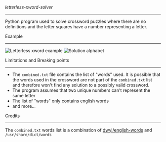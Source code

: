 *letterless-xword-solver*
____

Python program used to solve crossword puzzles where there are no definitions and the letter squares have a number representing a letter.

Example
____
![Letterless xword example](<to add>)
![Solution alphabet](<to add>)

Limitations and Breaking points
___
- The `combined.txt` file contains the list of "words" used. It is possible that the words used in the crossword are not part of the `combined.txt` list and therefore won't find any solution to a possibly valid crossword.
- The program assumes that two unique numbers can't represent the same letter
- The list of "words" only contains english words
- and more...

Credits
___
The `combined.txt` words list is a combination of [dwyl/english-words](https://github.com/dwyl/english-words) and `/usr/share/dict/words`

